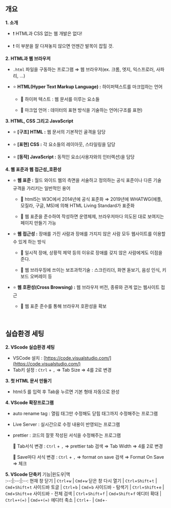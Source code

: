 ## 개요

**1. 소개**

- ❗ HTML과 CSS 없는 웹 개발은 없다!

- ❗ 이 부분을 잘 다져놓지 않으면 언젠간 발목이 잡힐 것.

**2. HTML과 웹 브라우저**

- `.html` 파일을 구동하는 프로그램 ⇒ 웹 브라우저(ex. 크롬, 엣지, 익스프로러, 사파리, ...)

- ⭐ **HTML(Hyper Text Markup Language) :** 하이퍼텍스트를 마크업하는 언어

  - 📎 하이퍼 텍스트 : 웹 문서를 이루는 요소들

  - 📎 마크업 언어 : 데이터의 표현 방식을 기술하는 언어(구조를 표현)

**3. HTML, CSS 그리고 JavaScript**

- ⭐ **[구조] HTML :** 웹 문서의 기본적인 골격을 담당

- ⭐ **[표현] CSS :** 각 요소들의 레이아웃, 스타일링을 담당

- ⭐ **[동작] JavaScript :** 동적인 요소(사용자와의 인터렉션)을 담당

**4. 웹 표준과 웹 접근성\_호환성**

- ⭐ **웹 표준 :** 월드 와이드 웹의 측면을 서술하고 정의하는 공식 표준이나 다른 기술 규격을 가리키는 일반적인 용어

  - 📎 html5는 W3C에서 2014년에 공식 표준화 ⇒ 2019년에 WHATWG(에플, 모질라, 구글, MS)에 의해 HTML Living Standard가 표준화

  - 📎 웹 표준을 준수하여 작성하면 운영체제, 브라우저마다 의도된 대로 보여지는 페이지 만들기 가능

- ⭐ **웹 접근성 :** 장애를 가진 사람과 장애를 가지지 않은 사람 모두 웹사이트를 이용할 수 있게 하는 방식

  - 📎 일시적 장애, 상황적 제약 등의 이유로 장애를 갖지 않은 사람에게도 이점을 준다.

  - 📎 웹 브라우징에 쓰이는 보조과학기술 : 스크린리더, 화면 돋보기, 음성 인식, 키보드 오버레이 등

- ⭐ **웹 호환성(Cross Browsing) :** 웹 브라우저 버전, 종류와 관계 없는 웹사이트 접근

  - 📎 웹 표준 준수를 통해 브라우저 호환성을 확보

<br>

## 실습환경 세팅

**2. VScode 실습환경 세팅**

- VSCode 설치 : [https://code.visualstudio.com/](https://code.visualstudio.com/)
- Tab키 설정 : `Ctrl` + `,` ⇒ Tab Size ⇒ 4를 2로 변경

**3. 첫 HTML 문서 만들기**

- html:5 를 입력 후 Tab을 누르면 기본 형태 자동으로 완성

**4. VScode 확장프로그램**

- auto rename tag : 열림 태그만 수정해도 닫힘 태그까지 수정해주는 프로그램
- Live Server : 실시간으로 수정 내용이 반영되는 프로그램
- prettier : 코드의 잘못 작성된 서식을 수정해주는 프로그램

  📎 Tab서식 변경 : `Ctrl` + `,` ⇒ prettier tab 검색 ⇒ Tab Width ⇒ 4를 2로 변경

  📎 Save마다 서식 변경 : `Ctrl` + `,` ⇒ format on save 검색 ⇒ Format On Save ⇒ 체크

**5. VScode 단축키**
기능|윈도우|맥  
:--:|:--:|:--:
현재 창 닫기 | `Ctrl`+`w` | `Cmd`+`w`
닫은 창 다시 열기 | `Ctrl`+`Shift`+`t` | `Cmd`+`Shift`+`t`
사이드바 토글 | `Ctrl`+`b` | `Cmd`+`b`
사이드바 - 탐색기 | `Ctrl`+`Shift`+`e` | `Cmd`+`Shift`+`e`
사이드바 - 전체 검색 | `Ctrl`+`Shift`+`f` | `Cmd`+`Shift`+`f`
에디터 확대 | `Ctrl`+`+(=)` | `Cmd`+`+(=)`
에디터 축소 | `Ctrl`+`-` | `Cmd`+`-`
